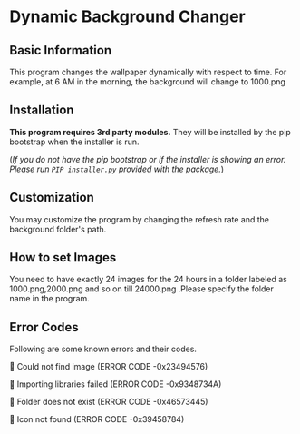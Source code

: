 # Dynamic Background Changer
## Basic Information 
This program changes the wallpaper dynamically with respect to time. For example, at 6 AM in the morning, the background will change to 1000.png
## Installation 
**This program requires 3rd party modules.** They will be installed by the pip bootstrap when the installer is run.

(_If you do not have the pip bootstrap or if the installer is showing an error. Please run `PIP installer.py` provided with the package._)
## Customization
You may customize the program by changing the refresh rate and the background folder's path.
## How to set Images
You need to have exactly 24 images for the 24 hours in a folder labeled as 1000.png,2000.png and so on till 24000.png .Please specify the folder name in the program.
## Error Codes
Following are some known errors and their codes. 

💠 Could not find image
(ERROR CODE -0x23494576)

💠 Importing libraries failed
(ERROR CODE -0x9348734A)

💠 Folder does not exist
(ERROR CODE -0x46573445)

💠 Icon not found
(ERROR CODE -0x39458784)
 
